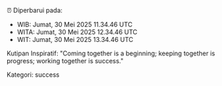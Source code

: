 ⏰ Diperbarui pada:
- WIB: Jumat, 30 Mei 2025 11.34.46 UTC
- WITA: Jumat, 30 Mei 2025 12.34.46 UTC
- WIT: Jumat, 30 Mei 2025 13.34.46 UTC

Kutipan Inspiratif:
"Coming together is a beginning; keeping together is progress; working together is success."


Kategori: success

